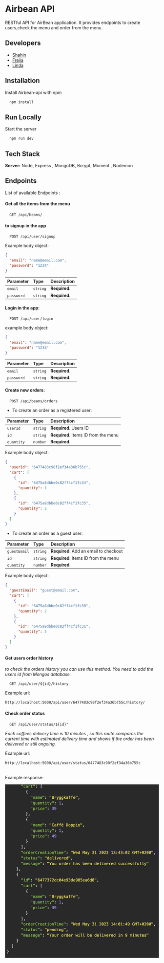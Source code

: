 # Airbean API

RESTful API for AirBean application. It provides endpoints to create users,check the menu and order from the menu.

## Developers

- [Shahin](https://www.github.com/shahfarzane)
- [Freija](https://www.github.com/FreijaL)
- [Linda](https://www.github.com/lindakahju)

## Installation

Install Airbean-api with npm

```bash
  npm install

```

## Run Locally

Start the server

```bash
  npm run dev
```

## Tech Stack

**Server:** Node, Express , MongoDB, Bcrypt, Moment , Nodemon

## Endpoints

List of available Endpoints :

#### Get all the items from the menu

```http
  GET /api/beans/
```

#### to signup in the app

```http
  POST /api/user/signup
```

Example body object:

```json
{
  "email": "name@email.com",
  "password": "1234"
}
```

| Parameter  | Type     | Description   |
| :--------- | :------- | :------------ |
| `email`    | `string` | **Required**. |
| `password` | `string` | **Required**. |

#### Login in the app:

```http
  POST /api/user/login
```

example body object:

```json
{
  "email": "name@email.com",
  "password": "1234"
}
```

| Parameter  | Type     | Description   |
| :--------- | :------- | :------------ |
| `email`    | `string` | **Required**. |
| `password` | `string` | **Required**. |

#### Create new orders:

```http
  POST /api/beans/orders
```

- To create an order as a registered user:

| Parameter  | Type     | Description                          |
| :--------- | :------- | :----------------------------------- |
| `userId`   | `string` | **Required**. Users ID               |
| `id`       | `string` | **Required**. Items ID from the menu |
| `quantity` | `number` | **Required**.                        |

Example body object:

```json
{
  "userId": "6477483c98f2ef34a36b755c",
  "cart": [
    {
      "id": "6475a8dbbe0c82ff4cf1fc34",
      "quantity": 1
    },
    {
      "id": "6475a8dbbe0c82ff4cf1fc35",
      "quantity": 2
    }
  ]
}
```

- To create an order as a guest user:

| Parameter    | Type     | Description                            |
| :----------- | :------- | :------------------------------------- |
| `guestEmail` | `string` | **Required**. Add an email to checkout |
| `id`         | `string` | **Required**. Items ID from the menu   |
| `quantity`   | `number` | **Required**.                          |

Example body object:

```json
{
  "guestEmail": "guest@email.com",
  "cart": [
    {
      "id": "6475a8dbbe0c82ff4cf1fc30",
      "quantity": 2
    },
    {
      "id": "6475a8dbbe0c82ff4cf1fc31",
      "quantity": 5
    }
  ]
}
```

#### Get users order history

_to check the orders history you can use this method. You need to add the users id from Mongos database._

```http
  GET /api/user/${id}/history
```

Example url:

```bash
http://localhost:5000/api/user/6477483c98f2ef34a36b755c/history/

```

#### Check order status

```http
  GET /api/user/status/${id}"
```

_Each coffees delivery time is 10 minutes , so this route compares the current time with estimated delivery time and shows if the order has been delivered or still ongoing._

Example url:

```bash
http://localhost:5000/api/user/status/6477483c98f2ef34a36b755c



```

Example response:

![resonse example](https://raw.githubusercontent.com/AirbeanAPI-Ghost-Astronauts/Airbean-API/main/screenshots/screenshot1.png)

